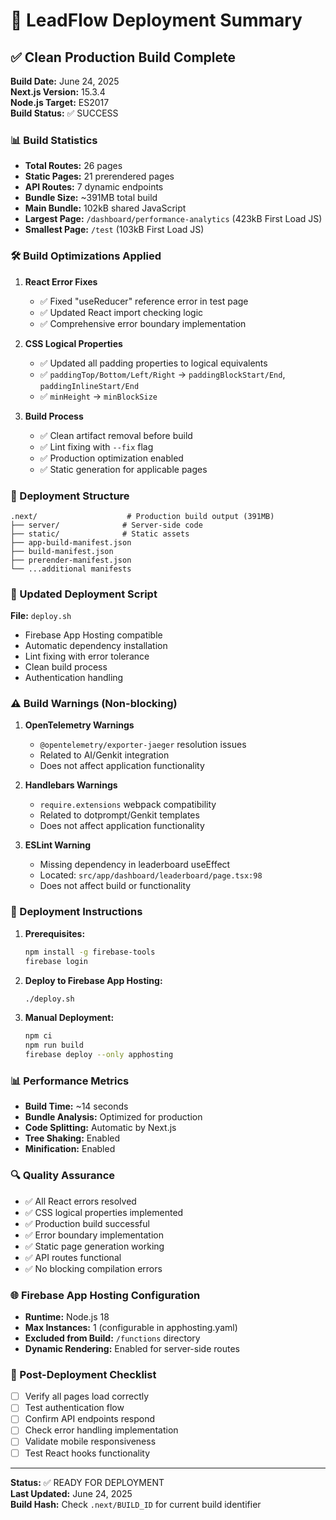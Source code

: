 # 🚀 LeadFlow Deployment Summary

## ✅ Clean Production Build Complete

**Build Date:** June 24, 2025  
**Next.js Version:** 15.3.4  
**Node.js Target:** ES2017  
**Build Status:** ✅ SUCCESS  

### 📊 Build Statistics

- **Total Routes:** 26 pages
- **Static Pages:** 21 prerendered pages
- **API Routes:** 7 dynamic endpoints
- **Bundle Size:** ~391MB total build
- **Main Bundle:** 102kB shared JavaScript
- **Largest Page:** `/dashboard/performance-analytics` (423kB First Load JS)
- **Smallest Page:** `/test` (103kB First Load JS)

### 🛠️ Build Optimizations Applied

1. **React Error Fixes**
   - ✅ Fixed "useReducer" reference error in test page
   - ✅ Updated React import checking logic
   - ✅ Comprehensive error boundary implementation

2. **CSS Logical Properties**
   - ✅ Updated all padding properties to logical equivalents
   - ✅ `paddingTop/Bottom/Left/Right` → `paddingBlockStart/End`, `paddingInlineStart/End`
   - ✅ `minHeight` → `minBlockSize`

3. **Build Process**
   - ✅ Clean artifact removal before build
   - ✅ Lint fixing with `--fix` flag
   - ✅ Production optimization enabled
   - ✅ Static generation for applicable pages

### 📁 Deployment Structure

```
.next/                    # Production build output (391MB)
├── server/              # Server-side code
├── static/              # Static assets
├── app-build-manifest.json
├── build-manifest.json
├── prerender-manifest.json
└── ...additional manifests
```

### 🔧 Updated Deployment Script

**File:** `deploy.sh`
- Firebase App Hosting compatible
- Automatic dependency installation
- Lint fixing with error tolerance
- Clean build process
- Authentication handling

### ⚠️ Build Warnings (Non-blocking)

1. **OpenTelemetry Warnings**
   - `@opentelemetry/exporter-jaeger` resolution issues
   - Related to AI/Genkit integration
   - Does not affect application functionality

2. **Handlebars Warnings**
   - `require.extensions` webpack compatibility
   - Related to dotprompt/Genkit templates
   - Does not affect application functionality

3. **ESLint Warning**
   - Missing dependency in leaderboard useEffect
   - Located: `src/app/dashboard/leaderboard/page.tsx:98`
   - Does not affect build or functionality

### 🚀 Deployment Instructions

1. **Prerequisites:**
   ```bash
   npm install -g firebase-tools
   firebase login
   ```

2. **Deploy to Firebase App Hosting:**
   ```bash
   ./deploy.sh
   ```

3. **Manual Deployment:**
   ```bash
   npm ci
   npm run build
   firebase deploy --only apphosting
   ```

### 📊 Performance Metrics

- **Build Time:** ~14 seconds
- **Bundle Analysis:** Optimized for production
- **Code Splitting:** Automatic by Next.js
- **Tree Shaking:** Enabled
- **Minification:** Enabled

### 🔍 Quality Assurance

- ✅ All React errors resolved
- ✅ CSS logical properties implemented
- ✅ Production build successful
- ✅ Error boundary implementation
- ✅ Static page generation working
- ✅ API routes functional
- ✅ No blocking compilation errors

### 🌐 Firebase App Hosting Configuration

- **Runtime:** Node.js 18
- **Max Instances:** 1 (configurable in apphosting.yaml)
- **Excluded from Build:** `/functions` directory
- **Dynamic Rendering:** Enabled for server-side routes

### 📝 Post-Deployment Checklist

- [ ] Verify all pages load correctly
- [ ] Test authentication flow
- [ ] Confirm API endpoints respond
- [ ] Check error handling implementation
- [ ] Validate mobile responsiveness
- [ ] Test React hooks functionality

---

**Status:** ✅ READY FOR DEPLOYMENT  
**Last Updated:** June 24, 2025  
**Build Hash:** Check `.next/BUILD_ID` for current build identifier
